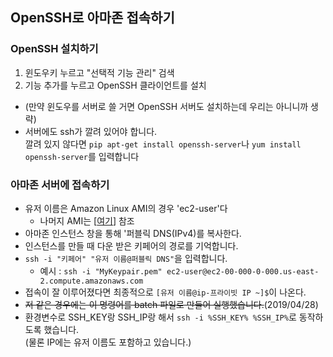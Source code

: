 ## OpenSSH로 아마존 접속하기
### OpenSSH 설치하기
1. 윈도우키 누르고 "선택적 기능 관리" 검색
2. 기능 추가를 누르고 OpenSSH 클라이언트를 설치
* (만약 윈도우를 서버로 쓸 거면 OpenSSH 서버도 설치하는데 우리는 아니니까 생략)
* 서버에도 ssh가 깔려 있어야 합니다.  
  깔려 있지 않다면 `pip apt-get install openssh-server`나 `yum install openssh-server`를 입력합니다
### 아마존 서버에 접속하기
* 유저 이름은 Amazon Linux AMI의 경우 'ec2-user'다
    * 나머지 AMI는 [[여기](https://docs.aws.amazon.com/ko_kr/AWSEC2/latest/UserGuide/putty.html#putty-ssh)] 참조
* 아마존 인스턴스 창을 통해 '퍼블릭 DNS(IPv4)를 복사한다.
* 인스턴스를 만들 때 다운 받은 키페어의 경로를 기억합니다.
* `ssh -i "키페어" "유저 이름@퍼블릭 DNS"`을 입력합니다.
    * 예시 : `ssh -i "MyKeypair.pem" ec2-user@ec2-00-000-0-000.us-east-2.compute.amazonaws.com`
* 접속이 잘 이루어졌다면 최종적으로 `[유저 이름@ip-프라이빗 IP ~]$`이 나온다.
* ~~저 같은 경우에는 이 명령어를 batch 파일로 만들어 실행했습니다.~~(2019/04/28)
* 환경변수로 SSH_KEY랑 SSH_IP랑 해서 `ssh -i %SSH_KEY% %SSH_IP%`로 동작하도록 했습니다.  
 (물론 IP에는 유저 이름도 포함하고 있습니다.)
